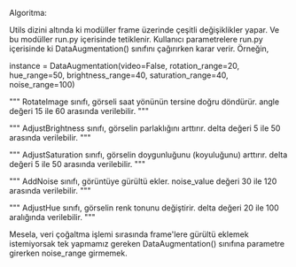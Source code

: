 



Algoritma:

Utils dizini altında ki modüller frame üzerinde çeşitli değişiklikler yapar. Ve bu modüller run.py içerisinde tetiklenir.
Kullanıcı parametrelere run.py içerisinde ki DataAugmentation() sınıfını çağırırken karar verir. Örneğin,

instance = DataAugmentation(video=False, 
                            rotation_range=20,
                            hue_range=50, 
                            brightness_range=40, 
                            saturation_range=40, 
                            noise_range=100)


"""
        RotateImage sınıfı, görseli saat yönünün tersine doğru döndürür.
        angle değeri 15 ile 60 arasında verilebilir.
"""

"""
        AdjustBrightness sınıfı, görselin parlaklığını arttırır.
        delta değeri 5 ile 50 arasında verilebilir.
"""

"""
        AdjustSaturation sınıfı, görselin doygunluğunu (koyuluğunu) arttırır.
        delta değeri 5 ile 50 arasında verilebilir.
"""

"""
        AddNoise sınıfı, görüntüye gürültü ekler.
        noise_value değeri 30 ile 120 arasında verilebilir.
"""

"""
        AdjustHue sınıfı, görselin renk tonunu değiştirir.
        delta değeri 20 ile 100 aralığında verilebilir.
"""


Mesela, veri çoğaltma işlemi sırasında frame'lere gürültü eklemek istemiyorsak tek yapmamız gereken DataAugmentation() sınıfına parametre girerken noise_range girmemek.